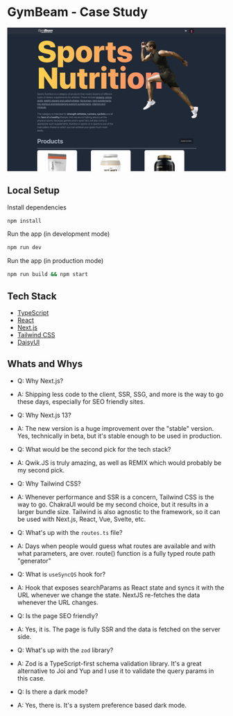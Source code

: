# GymBeam - Case Study

![](./public/screenshot_dark.png)

## Local Setup

Install dependencies

```bash
npm install
```

Run the app (in development mode)

```bash
npm run dev
```

Run the app (in production mode)

```bash
npm run build && npm start
```

## Tech Stack

- [TypeScript](https://www.typescriptlang.org/)
- [React](https://reactjs.org/)
- [Next.js](https://nextjs.org/)
- [Tailwind CSS](https://tailwindcss.com/)
- [DaisyUI](https://daisyui.com/)

## Whats and Whys

- Q: Why Next.js?
- A: Shipping less code to the client, SSR, SSG, and more is the way to go these days, especially for SEO friendly sites.


- Q: Why Next.js 13?
- A: The new version is a huge improvement over the "stable" version. Yes, technically in beta, but it's stable enough to be used in production.


- Q: What would be the second pick for the tech stack?
- A: Qwik.JS is truly amazing, as well as REMIX which would probably be my second pick.


- Q: Why Tailwind CSS?
- A: Whenever performance and SSR is a concern, Tailwind CSS is the way to go. ChakraUI would be my second choice, but it results in a larger bundle size. Tailwind is also agnostic to the framework, so it can be used with Next.js, React, Vue, Svelte, etc.   


- Q: What's up with the `routes.ts` file?
- A: Days when people would guess what routes are available and with what parameters, are over. route() function is a fully typed route path "generator" 


- Q: What is `useSyncQS` hook for?
- A: Hook that exposes searchParams as React state and syncs it with the URL whenever we change the state. NextJS re-fetches the data whenever the URL changes.


- Q: Is the page SEO friendly?
- A: Yes, it is. The page is fully SSR and the data is fetched on the server side. 


- Q: What's up with the `zod` library?
- A: Zod is a TypeScript-first schema validation library. It's a great alternative to Joi and Yup and I use it to validate the query params in this case.

- Q: Is there a dark mode?
- A: Yes, there is. It's a system preference based dark mode.

